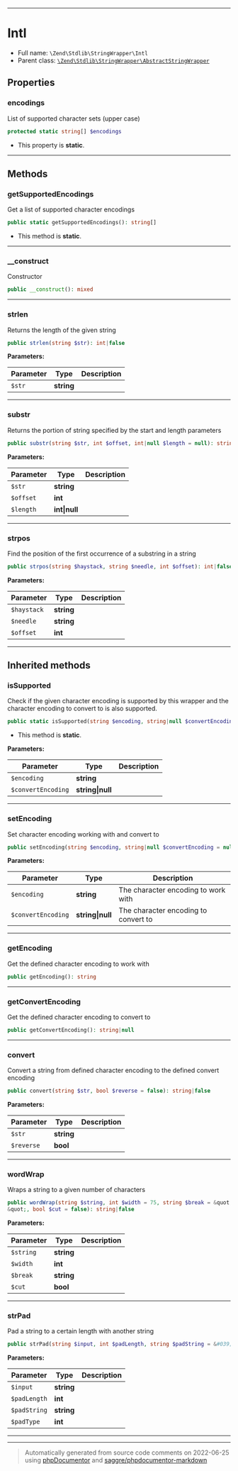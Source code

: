 ***

# Intl





* Full name: `\Zend\Stdlib\StringWrapper\Intl`
* Parent class: [`\Zend\Stdlib\StringWrapper\AbstractStringWrapper`](./AbstractStringWrapper.md)



## Properties


### encodings

List of supported character sets (upper case)

```php
protected static string[] $encodings
```



* This property is **static**.


***

## Methods


### getSupportedEncodings

Get a list of supported character encodings

```php
public static getSupportedEncodings(): string[]
```



* This method is **static**.







***

### __construct

Constructor

```php
public __construct(): mixed
```











***

### strlen

Returns the length of the given string

```php
public strlen(string $str): int|false
```








**Parameters:**

| Parameter | Type | Description |
|-----------|------|-------------|
| `$str` | **string** |  |




***

### substr

Returns the portion of string specified by the start and length parameters

```php
public substr(string $str, int $offset, int|null $length = null): string|false
```








**Parameters:**

| Parameter | Type | Description |
|-----------|------|-------------|
| `$str` | **string** |  |
| `$offset` | **int** |  |
| `$length` | **int&#124;null** |  |




***

### strpos

Find the position of the first occurrence of a substring in a string

```php
public strpos(string $haystack, string $needle, int $offset): int|false
```








**Parameters:**

| Parameter | Type | Description |
|-----------|------|-------------|
| `$haystack` | **string** |  |
| `$needle` | **string** |  |
| `$offset` | **int** |  |




***


## Inherited methods


### isSupported

Check if the given character encoding is supported by this wrapper
and the character encoding to convert to is also supported.

```php
public static isSupported(string $encoding, string|null $convertEncoding = null): bool
```



* This method is **static**.




**Parameters:**

| Parameter | Type | Description |
|-----------|------|-------------|
| `$encoding` | **string** |  |
| `$convertEncoding` | **string&#124;null** |  |




***

### setEncoding

Set character encoding working with and convert to

```php
public setEncoding(string $encoding, string|null $convertEncoding = null): \Zend\Stdlib\StringWrapper\StringWrapperInterface
```








**Parameters:**

| Parameter | Type | Description |
|-----------|------|-------------|
| `$encoding` | **string** | The character encoding to work with |
| `$convertEncoding` | **string&#124;null** | The character encoding to convert to |




***

### getEncoding

Get the defined character encoding to work with

```php
public getEncoding(): string
```











***

### getConvertEncoding

Get the defined character encoding to convert to

```php
public getConvertEncoding(): string|null
```











***

### convert

Convert a string from defined character encoding to the defined convert encoding

```php
public convert(string $str, bool $reverse = false): string|false
```








**Parameters:**

| Parameter | Type | Description |
|-----------|------|-------------|
| `$str` | **string** |  |
| `$reverse` | **bool** |  |




***

### wordWrap

Wraps a string to a given number of characters

```php
public wordWrap(string $string, int $width = 75, string $break = &quot;
&quot;, bool $cut = false): string|false
```








**Parameters:**

| Parameter | Type | Description |
|-----------|------|-------------|
| `$string` | **string** |  |
| `$width` | **int** |  |
| `$break` | **string** |  |
| `$cut` | **bool** |  |




***

### strPad

Pad a string to a certain length with another string

```php
public strPad(string $input, int $padLength, string $padString = &#039; &#039;, int $padType = STR_PAD_RIGHT): string
```








**Parameters:**

| Parameter | Type | Description |
|-----------|------|-------------|
| `$input` | **string** |  |
| `$padLength` | **int** |  |
| `$padString` | **string** |  |
| `$padType` | **int** |  |




***


***
> Automatically generated from source code comments on 2022-06-25 using [phpDocumentor](http://www.phpdoc.org/) and [saggre/phpdocumentor-markdown](https://github.com/Saggre/phpDocumentor-markdown)
